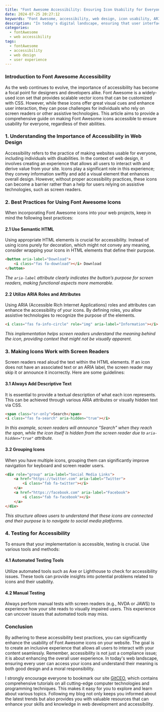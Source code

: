 ```yaml
---
title: "Font Awesome Accessibility: Ensuring Icon Usability for Everyone"
date: 2024-07-25 20:27:12
keywords: "Font Awesome, accessibility, web design, icon usability, ARIA attributes, screen readers"
description: "In today's digital landscape, ensuring that user interfaces are accessible is more important than ever. Font Awesome offers a wide array of icons that can enhance user experience, but without proper implementation, these icons can be less effective for users with disabilities. This article delves into the importance of accessible icon usage, providing detailed steps on how to enhance the usability of Font Awesome icons for everyone, especially those relying on assistive technologies. We’ll explore ARIA roles, how to ensure that icons function well with screen readers, and best practices for developers aiming to create inclusive websites. By the end of this guide, you will understand how to make your Font Awesome icons more accessible and usable for all users."
categories:
  - fontAwesome
  - web accessibility
tags:
  - fontAwesome
  - accessibility
  - web design
  - user experience
---
```


### Introduction to Font Awesome Accessibility

As the web continues to evolve, the importance of accessibility has become a focal point for designers and developers alike. Font Awesome is a widely-used icon set that provides scalable vector icons that can be customized with CSS. However, while these icons offer great visual cues and enhance user interaction, they can pose challenges for individuals who rely on screen readers or other assistive technologies. This article aims to provide a comprehensive guide on making Font Awesome icons accessible to ensure usability for everyone, regardless of their abilities.

<!-- more -->

### 1. Understanding the Importance of Accessibility in Web Design

Accessibility refers to the practice of making websites usable for everyone, including individuals with disabilities. In the context of web design, it involves creating an experience that allows all users to interact with and derive value from your site. Icons play a significant role in this experience; they convey information swiftly and add a visual element that enhances overall design. However, without proper accessibility practices, these icons can become a barrier rather than a help for users relying on assistive technologies, such as screen readers.

### 2. Best Practices for Using Font Awesome Icons

When incorporating Font Awesome icons into your web projects, keep in mind the following best practices:

#### 2.1 Use Semantic HTML

Using appropriate HTML elements is crucial for accessibility. Instead of using icons purely for decoration, which might not convey any meaning, consider wrapping your icons in HTML elements that define their purpose.

```html
<button aria-label="Download">
    <i class="fas fa-download"></i> Download
</button>
```
*The `aria-label` attribute clearly indicates the button’s purpose for screen readers, making functional aspects more memorable.*

#### 2.2 Utilize ARIA Roles and Attributes

Using ARIA (Accessible Rich Internet Applications) roles and attributes can enhance the accessibility of your icons. By defining roles, you allow assistive technologies to recognize the purpose of the elements.

```html
<i class="fas fa-info-circle" role="img" aria-label="Information"></i>
```
*This implementation helps screen readers understand the meaning behind the icon, providing context that might not be visually apparent.*

### 3. Making Icons Work with Screen Readers

Screen readers read aloud the text within the HTML elements. If an icon does not have an associated text or an ARIA label, the screen reader may skip it or announce it incorrectly. Here are some guidelines:

#### 3.1 Always Add Descriptive Text

It is essential to provide a textual description of what each icon represents. This can be achieved through various ARIA attributes or visually hidden text via CSS.

```html
<span class="sr-only">Search</span>
<i class="fas fa-search" aria-hidden="true"></i>
```
*In this example, screen readers will announce "Search" when they reach the span, while the icon itself is hidden from the screen reader due to `aria-hidden="true"` attribute.*

#### 3.2 Grouping Icons

When you have multiple icons, grouping them can significantly improve navigation for keyboard and screen reader users.

```html
<div role="group" aria-label="Social Media Links">
    <a href="https://twitter.com" aria-label="Twitter">
        <i class="fab fa-twitter"></i>
    </a>
    <a href="https://facebook.com" aria-label="Facebook">
        <i class="fab fa-facebook"></i>
    </a>
</div>
```
*This structure allows users to understand that these icons are connected and their purpose is to navigate to social media platforms.*

### 4. Testing for Accessibility

To ensure that your implementation is accessible, testing is crucial. Use various tools and methods:

#### 4.1 Automated Testing Tools

Utilize automated tools such as Axe or Lighthouse to check for accessibility issues. These tools can provide insights into potential problems related to icons and their usability.

#### 4.2 Manual Testing

Always perform manual tests with screen readers (e.g., NVDA or JAWS) to experience how your site reads to visually impaired users. This experience can uncover issues that automated tools may miss.

### Conclusion

By adhering to these accessibility best practices, you can significantly enhance the usability of Font Awesome icons on your website. The goal is to create an inclusive experience that allows all users to interact with your content seamlessly. Remember, accessibility is not just a compliance issue; it is about enhancing the overall user experience. In today's web landscape, ensuring every user can access your icons and understand their meaning is both good design and a moral responsibility.

I strongly encourage everyone to bookmark our site [GitCEO](https://gitceo.com), which contains comprehensive tutorials on all cutting-edge computer technologies and programming techniques. This makes it easy for you to explore and learn about various topics. Following my blog not only keeps you informed about the latest trends but also provides you with valuable resources that can enhance your skills and knowledge in web development and accessibility.